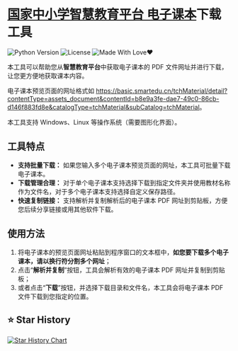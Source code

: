 # [国家中小学智慧教育平台 电子课本](https://basic.smartedu.cn/tchMaterial/)下载工具

![Python Version](https://img.shields.io/badge/Python-3.x-blue.svg)
![License](https://img.shields.io/badge/License-MIT-green.svg)
![Made With Love❤️](https://img.shields.io/badge/Made_With-%E2%9D%A4-red.svg)

本工具可以帮助您从**智慧教育平台**中获取电子课本的 PDF 文件网址并进行下载，让您更方便地获取课本内容。

电子课本预览页面的网址格式如 <https://basic.smartedu.cn/tchMaterial/detail?contentType=assets_document&contentId=b8e9a3fe-dae7-49c0-86cb-d146f883fd8e&catalogType=tchMaterial&subCatalog=tchMaterial>。

本工具支持 Windows、Linux 等操作系统（需要图形化界面）。

## 工具特点

- **支持批量下载：** 如果您输入多个电子课本预览页面的网址，本工具可批量下载电子课本。
- **下载管理合理：** 对于单个电子课本支持选择下载到指定文件夹并使用教材名称作为文件名，对于多个电子课本支持选择自定义保存路径。
- **快速复制链接：** 支持解析并复制解析后的电子课本 PDF 网址到剪贴板，方便您后续分享链接或用其他软件下载。

## 使用方法

1. 将电子课本的预览页面网址粘贴到程序窗口的文本框中，**如您要下载多个电子课本，请以换行符分割多个网址**；
2. 点击“**解析并复制**”按钮，工具会解析有效的电子课本 PDF 网址并复制到剪贴板；
3. 或者点击“**下载**”按钮，并选择下载目录和文件名，本工具会将电子课本 PDF 文件下载到您指定的位置。

## ⭐ Star History

[![Star History Chart](https://api.star-history.com/svg?repos=happycola233/tchMaterial-parser&type=Date)](https://star-history.com/#happycola233/tchMaterial-parser&Date)
